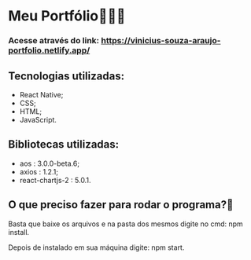 # Meu Portfólio👨🏽‍💼
### Acesse através do link: https://vinicius-souza-araujo-portfolio.netlify.app/

## Tecnologias utilizadas:
 - React Native;
 - CSS;
 - HTML;
 - JavaScript.

## Bibliotecas utilizadas:
 - aos : 3.0.0-beta.6;
 - axios : 1.2.1;
 - react-chartjs-2 : 5.0.1.
 
## O que preciso fazer para rodar o programa?🤔
Basta que baixe os arquivos e na pasta dos mesmos digite no cmd:
npm install.

Depois de instalado em sua máquina digite:
npm start.


